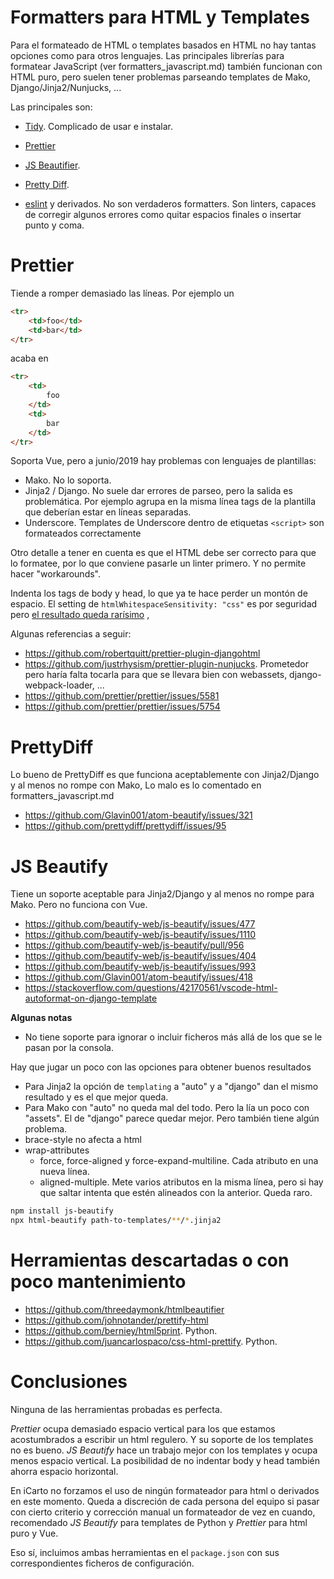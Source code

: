 # Formatters para HTML y Templates

Para el formateado de HTML o templates basados en HTML no hay tantas opciones como para otros lenguajes. Las principales librerías para formatear JavaScript (ver formatters_javascript.md) también funcionan con HTML puro, pero suelen tener problemas parseando templates de Mako, Django/Jinja2/Nunjucks, ...

Las principales son:

-   [Tidy](http://www.html-tidy.org/). Complicado de usar e instalar.

-   [Prettier](https://github.com/prettier/prettier)

-   [JS Beautifier](https://github.com/beautify-web/js-beautify).

-   [Pretty Diff](https://github.com/prettydiff/prettydiff).

-   [eslint](https://eslint.org/) y derivados. No son verdaderos formatters. Son linters, capaces de corregir algunos errores como quitar espacios finales o insertar punto y coma.

# Prettier

Tiende a romper demasiado las líneas. Por ejemplo un

```html
<tr>
    <td>foo</td>
    <td>bar</td>
</tr>
```

acaba en

```html
<tr>
    <td>
        foo
    </td>
    <td>
        bar
    </td>
</tr>
```

Soporta Vue, pero a junio/2019 hay problemas con lenguajes de plantillas:

-   Mako. No lo soporta.
-   Jinja2 / Django. No suele dar errores de parseo, pero la salida es problemática. Por ejemplo agrupa en la misma línea tags de la plantilla que deberían estar en líneas separadas.
-   Underscore. Templates de Underscore dentro de etiquetas `<script>` son formateados correctamente

Otro detalle a tener en cuenta es que el HTML debe ser correcto para que lo formatee, por lo que conviene pasarle un linter primero. Y no permite hacer "workarounds".

Indenta los tags de body y head, lo que ya te hace perder un montón de espacio. El setting de `htmlWhitespaceSensitivity: "css"` es por seguridad pero [el resultado queda rarísimo](https://prettier.io/blog/2018/11/07/1.15.0.html#whitespace-sensitive-formatting)
,

Algunas referencias a seguir:

-   <https://github.com/robertquitt/prettier-plugin-djangohtml>
-   <https://github.com/justrhysism/prettier-plugin-nunjucks>. Prometedor pero haría falta tocarla para que se llevara bien con webassets, django-webpack-loader, ...
-   <https://github.com/prettier/prettier/issues/5581>
-   <https://github.com/prettier/prettier/issues/5754>

# PrettyDiff

Lo bueno de PrettyDiff es que funciona aceptablemente con Jinja2/Django y al menos no rompe con Mako, Lo malo es lo comentado en formatters_javascript.md

-   <https://github.com/Glavin001/atom-beautify/issues/321>
-   <https://github.com/prettydiff/prettydiff/issues/95>

# JS Beautify

Tiene un soporte aceptable para Jinja2/Django y al menos no rompe para Mako. Pero no funciona con Vue.

-   <https://github.com/beautify-web/js-beautify/issues/477>
-   <https://github.com/beautify-web/js-beautify/issues/1110>
-   <https://github.com/beautify-web/js-beautify/pull/956>
-   <https://github.com/beautify-web/js-beautify/issues/404>
-   <https://github.com/beautify-web/js-beautify/issues/993>
-   <https://github.com/Glavin001/atom-beautify/issues/418>
-   <https://stackoverflow.com/questions/42170561/vscode-html-autoformat-on-django-template>

**Algunas notas**

-   No tiene soporte para ignorar o incluir ficheros más allá de los que se le pasan por la consola.

Hay que jugar un poco con las opciones para obtener buenos resultados

-   Para Jinja2 la opción de `templating` a "auto" y a "django" dan el mismo resultado y es el que mejor queda.
-   Para Mako con "auto" no queda mal del todo. Pero la lía un poco con "assets". El de "django" parece quedar mejor. Pero también tiene algún problema.
-   brace-style no afecta a html
-   wrap-attributes
    -   force, force-aligned y force-expand-multiline. Cada atributo en una nueva línea.
    -   aligned-multiple. Mete varios atributos en la misma línea, pero si hay que saltar intenta que estén alineados con la anterior. Queda raro.

```bash
npm install js-beautify
npx html-beautify path-to-templates/**/*.jinja2
```

# Herramientas descartadas o con poco mantenimiento

-   <https://github.com/threedaymonk/htmlbeautifier>
-   <https://github.com/johnotander/prettify-html>
-   <https://github.com/berniey/html5print>. Python.
-   <https://github.com/juancarlospaco/css-html-prettify>. Python.

# Conclusiones

Ninguna de las herramientas probadas es perfecta.

_Prettier_ ocupa demasiado espacio vertical para los que estamos acostumbrados a escribir un html regulero. Y su soporte de los templates no es bueno. _JS Beautify_ hace un trabajo mejor con los templates y ocupa menos espacio vertical. La posibilidad de no indentar body y head también ahorra espacio horizontal.

En iCarto no forzamos el uso de ningún formateador para html o derivados en este momento. Queda a discreción de cada persona del equipo si pasar con cierto criterio y corrección manual un formateador de vez en cuando, recomendado _JS Beautify_ para templates de Python y _Prettier_ para html puro y Vue.

Eso sí, incluimos ambas herramientas en el `package.json` con sus correspondientes ficheros de configuración.
